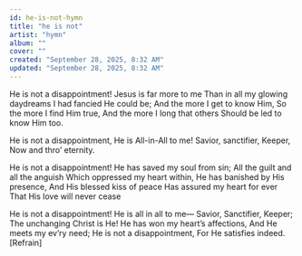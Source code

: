 ```yaml
---
id: he-is-not-hymn
title: "he is not"
artist: "hymn"
album: ""
cover: ""
created: "September 28, 2025, 8:32 AM"
updated: "September 28, 2025, 8:32 AM"
---
```


He is not a disappointment!
Jesus is far more to me
Than in all my glowing daydreams
I had fancied He could be;
And the more I get to know Him,
So the more I find Him true,
And the more I long that others
Should be led to know Him too.

He is not a disappointment,
He is All-in-All to me!
Savior, sanctifier, Keeper,
Now and thro’ eternity.

He is not a disappointment!
He has saved my soul from sin;
All the guilt and all the anguish
Which oppressed my heart within,
He has banished by His presence,
And His blessed kiss of peace
Has assured my heart for ever
That His love will never cease

He is not a disappointment!
He is all in all to me—
Savior, Sanctifier, Keeper;
The unchanging Christ is He!
He has won my heart’s affections,
And He meets my ev’ry need;
He is not a disappointment,
For He satisfies indeed. [Refrain]